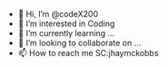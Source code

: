 - 👋 Hi, I’m @codeX200
- 👀 I’m interested in Coding
- 🌱 I’m currently learning ...
- 💞️ I’m looking to collaborate on ...
- 📫 How to reach me SC:jhaymckobbs

<!---
codeX200/codeX200 is a ✨ special ✨ repository because its `README.md` (this file) appears on your GitHub profile.
You can click the Preview link to take a look at your changes.
--->
